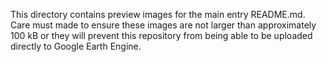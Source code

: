 This directory contains preview images for the main entry README.md. Care must made to ensure these
images are not larger than approximately 100 kB or they will prevent this repository from being
able to be uploaded directly to Google Earth Engine.